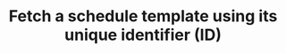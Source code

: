 ---
title: Fetch a schedule template using its unique identifier (ID)
api:
  file: stagingadfincom-apidocspublic-apis.json
  operationId: getScheduleTemplate
hidden: false
---